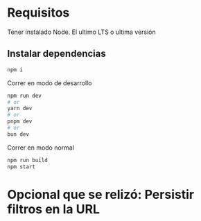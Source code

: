# Requisitos

Tener instalado Node. El ultimo LTS o ultima versión

## Instalar dependencias

```bash
npm i
```

Correr en modo de desarrollo

```bash
npm run dev
# or
yarn dev
# or
pnpm dev
# or
bun dev
```

Correr en modo normal

```bash
npm run build
npm start
```


# Opcional que se relizó: Persistir filtros en la URL